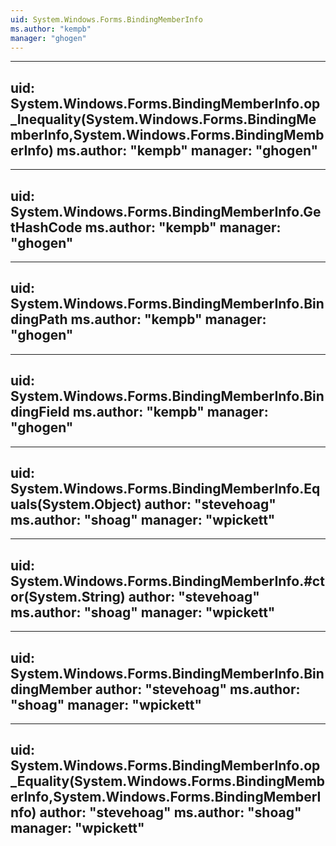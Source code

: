 ```yaml
---
uid: System.Windows.Forms.BindingMemberInfo
ms.author: "kempb"
manager: "ghogen"
---
```


---
uid: System.Windows.Forms.BindingMemberInfo.op_Inequality(System.Windows.Forms.BindingMemberInfo,System.Windows.Forms.BindingMemberInfo)
ms.author: "kempb"
manager: "ghogen"
---

---
uid: System.Windows.Forms.BindingMemberInfo.GetHashCode
ms.author: "kempb"
manager: "ghogen"
---

---
uid: System.Windows.Forms.BindingMemberInfo.BindingPath
ms.author: "kempb"
manager: "ghogen"
---

---
uid: System.Windows.Forms.BindingMemberInfo.BindingField
ms.author: "kempb"
manager: "ghogen"
---

---
uid: System.Windows.Forms.BindingMemberInfo.Equals(System.Object)
author: "stevehoag"
ms.author: "shoag"
manager: "wpickett"
---

---
uid: System.Windows.Forms.BindingMemberInfo.#ctor(System.String)
author: "stevehoag"
ms.author: "shoag"
manager: "wpickett"
---

---
uid: System.Windows.Forms.BindingMemberInfo.BindingMember
author: "stevehoag"
ms.author: "shoag"
manager: "wpickett"
---

---
uid: System.Windows.Forms.BindingMemberInfo.op_Equality(System.Windows.Forms.BindingMemberInfo,System.Windows.Forms.BindingMemberInfo)
author: "stevehoag"
ms.author: "shoag"
manager: "wpickett"
---
